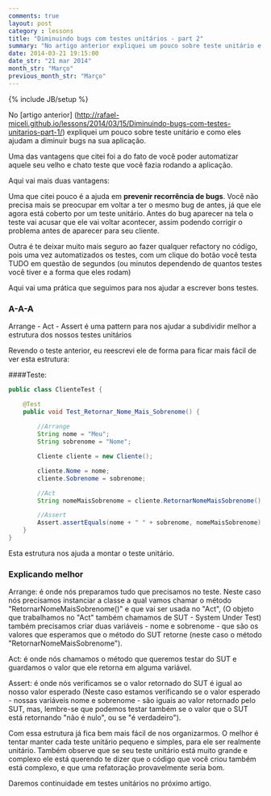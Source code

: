 ```yaml
---
comments: true
layout: post
category : lessons
title: "Diminuindo bugs com testes unitários - part 2"
summary: "No artigo anterior expliquei um pouco sobre teste unitário e como..."
date: 2014-03-21 19:15:00
date_str: "21 mar 2014"
month_str: "Março"
previous_month_str: "Março"
---
```

{% include JB/setup %}

No [artigo anterior] (http://rafael-miceli.github.io/lessons/2014/03/15/Diminuindo-bugs-com-testes-unitarios-part-1/) expliquei um pouco sobre teste unitário e como eles ajudam a diminuir bugs na sua aplicação.

Uma das vantagens que citei foi a do fato de você poder automatizar aquele seu velho e chato teste que você fazia rodando a aplicação.

Aqui vai mais duas vantagens:

Uma que citei pouco é a ajuda em **prevenir recorrência de bugs**. Você não precisa mais se preocupar em voltar a ter o mesmo bug de antes, já que ele agora está coberto por um teste unitário. Antes do bug aparecer na tela o teste vai acusar que ele vai voltar acontecer, assim podendo corrigir o problema antes de aparecer para seu cliente.

Outra é te deixar muito mais seguro ao fazer qualquer refactory no código, pois uma vez automatizados os testes, com um clique do botão você testa TUDO em questão de segundos (ou minutos dependendo de quantos testes você tiver e a forma que eles rodam)

Aqui vai uma prática que seguimos para nos ajudar a escrever bons testes.

### A-A-A

Arrange - Act - Assert é uma pattern para nos ajudar a subdividir melhor a estrutura dos nossos testes unitários

Revendo o teste anterior, eu reescrevi ele de forma para ficar mais fácil de ver esta estrutura:

####Teste:
```java
public class ClienteTest {

	@Test
	public void Test_Retornar_Nome_Mais_Sobrenome() {
		
		//Arrange
		String nome = "Meu";
		String sobrenome = "Nome";

		Cliente cliente = new Cliente();

		cliente.Nome = nome;
		cliente.Sobrenome = sobrenome;

		//Act
		String nomeMaisSobrenome = cliente.RetornarNomeMaisSobrenome();          

		//Assert
		Assert.assertEquals(nome + " " + sobrenome, nomeMaisSobrenome);
	}
}
```

Esta estrutura nos ajuda a montar o teste unitário.

### Explicando melhor

Arrange: é onde nós preparamos tudo que precisamos no teste. Neste caso nós precisamos instanciar a classe a qual vamos chamar o método "RetornarNomeMaisSobrenome()"  e que vai ser usada no "Act", (O objeto que trabalhamos no "Act" também chamamos de SUT - System Under Test) também precisamos criar duas variáveis - nome e sobrenome - que são os valores que esperamos que o método do SUT retorne (neste caso o método "RetornarNomeMaisSobrenome").

Act: é onde nós chamamos o método que queremos testar do SUT e guardamos o valor que ele retorna em alguma variável.

Assert: é onde nós verificamos se o valor retornado do SUT é igual ao nosso valor esperado (Neste caso estamos verificando se o valor esperado - nossas variáveis nome e sobrenome - são iguais ao valor retornado pelo SUT, mas, lembre-se que podemos testar também se o valor que o SUT está retornando "não é nulo", ou se "é verdadeiro").

Com essa estrutura já fica bem mais fácil de nos organizarmos. O melhor é tentar manter cada teste unitário pequeno e simples, para ele ser realmente unitário. 
Também observe que se seu teste unitário está muito grande e complexo ele está querendo te dizer que o código que você criou também está complexo, e que uma refatoração provavelmente seria bom.

Daremos continuidade em testes unitários no próximo artigo.
